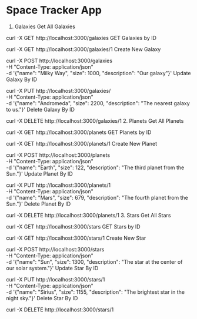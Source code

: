 # Space Tracker App

1. Galaxies
Get All Galaxies

curl -X GET http://localhost:3000/galaxies
GET Galaxies by ID

curl -X GET http://localhost:3000/galaxies/1
Create New Galaxy

curl -X POST http://localhost:3000/galaxies \
-H "Content-Type: application/json" \
-d '{"name": "Milky Way", "size": 1000, "description": "Our galaxy"}'
Update Galaxy By ID

curl -X PUT http://localhost:3000/galaxies/ \
-H "Content-Type: application/json" \
-d '{"name": "Andromeda", "size": 2200, "description": "The nearest galaxy to us."}'
Delete Galaxy By ID

curl -X DELETE http://localhost:3000/galaxies/1
2. Planets
Get All Planets

curl -X GET http://localhost:3000/planets
GET Planets by ID

curl -X GET http://localhost:3000/planets/1
Create New Planet

curl -X POST http://localhost:3000/planets \
-H "Content-Type: application/json" \
-d '{"name": "Earth", "size": 122, "description": "The third planet from the Sun."}'
Update Planet By ID

curl -X PUT http://localhost:3000/planets/1 \
-H "Content-Type: application/json" \
-d '{"name": "Mars", "size": 679, "description": "The fourth planet from the Sun."}'
Delete Planet By ID

curl -X DELETE http://localhost:3000/planets/1
3. Stars
Get All Stars

curl -X GET http://localhost:3000/stars
GET Stars by ID

curl -X GET http://localhost:3000/stars/1
Create New Star

curl -X POST http://localhost:3000/stars \
-H "Content-Type: application/json" \
-d '{"name": "Sun", "size": 1300, "description": "The star at the center of our solar system."}'
Update Star By ID

curl -X PUT http://localhost:3000/stars/1 \
-H "Content-Type: application/json" \
-d '{"name": "Sirius", "size": 1155, "description": "The brightest star in the night sky."}'
Delete Star By ID

curl -X DELETE http://localhost:3000/stars/1